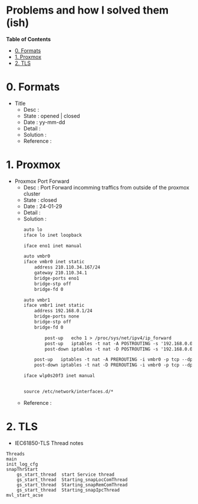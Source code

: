 Problems and how I solved them (ish) <!-- omit in toc -->
===

**Table of Contents**
- [0. Formats](#0-formats)
- [1. Proxmox](#1-proxmox)
- [2. TLS](#2-tls)


# 0. Formats
* Title
  * Desc :
  * State : opened | closed
  * Date : yy-mm-dd
  * Detail : 
  * Solution :
  * Reference :

# 1. Proxmox
* Proxmox Port Forward
  * Desc : Port Forward incomming traffics from outside of the proxmox cluster
  * State : closed
  * Date : 24-01-29
  * Detail : 
  * Solution :
    ```txt
    auto lo
    iface lo inet loopback

    iface eno1 inet manual

    auto vmbr0
    iface vmbr0 inet static
        address 210.110.34.167/24
        gateway 210.110.34.1
        bridge-ports eno1
        bridge-stp off
        bridge-fd 0

    auto vmbr1
    iface vmbr1 inet static
        address 192.168.0.1/24
        bridge-ports none
        bridge-stp off
        bridge-fd 0

            post-up   echo 1 > /proc/sys/net/ipv4/ip_forward
            post-up   iptables -t nat -A POSTROUTING -s '192.168.0.0/24' -o vmbr0 -j MASQUERADE
            post-down iptables -t nat -D POSTROUTING -s '192.168.0.0/24' -o vmbr0 -j MASQUERADE

        post-up   iptables -t nat -A PREROUTING -i vmbr0 -p tcp --dport 80 -j DNAT --to 192.168.0.100:30000
        post-down iptables -t nat -D PREROUTING -i vmbr0 -p tcp --dport 80 -j DNAT --to 192.168.0.100:30000

    iface wlp0s20f3 inet manual


    source /etc/network/interfaces.d/*
    ```
  * Reference :

# 2. TLS
* IEC61850-TLS Thread notes
```
Threads
main
init_log_cfg
snapThrStart
	gs_start_thread  start Service thread
	gs_start_thread  Starting_snapLocComThread
	gs_start_thread  Starting_snapRemComThread
	gs_start_thread  Starting_snapIpcThread
mvl_start_acse
```